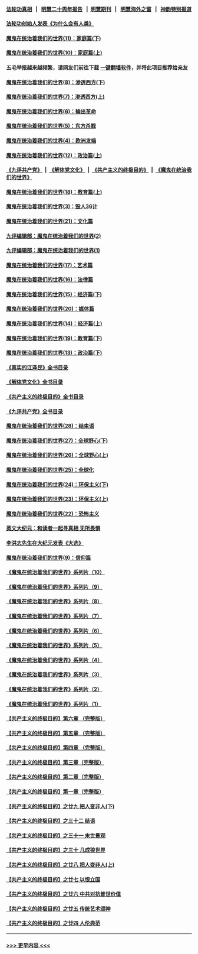 #### [法轮功真相](https://github.com/gfw-breaker/truth/blob/master/README.md?t=0) &nbsp;&nbsp;|&nbsp;&nbsp; [明慧二十周年报告](https://github.com/gfw-breaker/mh-reports/blob/master/README.md?t=0) &nbsp;&nbsp;|&nbsp;&nbsp;[明慧期刊](https://github.com/gfw-breaker/mh-qikan) &nbsp;&nbsp;|&nbsp;&nbsp; [明慧海外之窗](https://github.com/gfw-breaker/mh-news/blob/master/README.md?t=0) &nbsp;&nbsp;|&nbsp;&nbsp; [神韵特别报道](https://github.com/gfw-breaker/mh-news/blob/master/shenyun.md?t=0)
#### [法轮功创始人发表《为什么会有人类》](../pages/nsc422/n13912117.md?t=03020643) 
#### [魔鬼在统治着我们的世界(11)：家庭篇(下)](../pages/nsc422/n10440961.md?t=03020643) 
#### [魔鬼在统治着我们的世界(10)：家庭篇(上)](../pages/nsc422/n10435448.md?t=03020643) 
#### 五毛举报越来越频繁，请网友们前往下载 [一键翻墙软件](https://github.com/gfw-breaker/ssr-accounts)，并将此项目推荐给亲友
#### [魔鬼在统治着我们的世界(8)：渗透西方(下)](../pages/nsc422/n10429603.md?t=03020643) 
#### [魔鬼在统治着我们的世界(7)：渗透西方(上)](../pages/nsc422/n10426013.md?t=03020643) 
#### [魔鬼在统治着我们的世界(6)：输出革命](../pages/nsc422/n10421536.md?t=03020643) 
#### [魔鬼在统治着我们的世界(5)：东方杀戮](../pages/nsc422/n10417707.md?t=03020643) 
#### [魔鬼在统治着我们的世界(4)：欧洲发端](../pages/nsc422/n10414890.md?t=03020643) 
#### [魔鬼在统治着我们的世界(12)：政治篇(上)](../pages/nsc422/n10444576.md?t=03020643) 
#### [《九评共产党》](https://github.com/begood0513/9ping.md/blob/master/README.md) &nbsp;|&nbsp; [《解体党文化》](../../../../jtdwh.md/blob/master/README.md)  &nbsp;|&nbsp; [《共产主义的终极目的》](../../../../gczydzjmd.md/blob/master/README.md) &nbsp;|&nbsp; [《魔鬼在统治我们的世界》](../../../../mgztzwmdsj.md/blob/master/README.md) 
#### [魔鬼在统治着我们的世界(18)：教育篇(上)](../pages/nsc422/n10526970.md?t=03020643) 
#### [魔鬼在统治着我们的世界(3)：毁人36计](../pages/nsc422/n10411583.md?t=03020643) 
#### [魔鬼在统治着我们的世界(21)：文化篇](../pages/nsc422/n10597706.md?t=03020643) 
#### [九评编辑部：魔鬼在统治着我们的世界(2)](../pages/nsc422/n10410036.md?t=03020643) 
#### [九评编辑部：魔鬼在统治着我们的世界(1)](../pages/nsc422/n10406825.md?t=03020643) 
#### [魔鬼在统治着我们的世界(17)：艺术篇](../pages/nsc422/n10499093.md?t=03020643) 
#### [魔鬼在统治着我们的世界(16)：法律篇](../pages/nsc422/n10485969.md?t=03020643) 
#### [魔鬼在统治着我们的世界(15)：经济篇(下)](../pages/nsc422/n10469975.md?t=03020643) 
#### [魔鬼在统治着我们的世界(20)：媒体篇](../pages/nsc422/n10586579.md?t=03020643) 
#### [魔鬼在统治着我们的世界(14)：经济篇(上)](../pages/nsc422/n10457370.md?t=03020643) 
#### [魔鬼在统治着我们的世界(19)：教育篇(下)](../pages/nsc422/n10564808.md?t=03020643) 
#### [魔鬼在统治着我们的世界(13)：政治篇(下)](../pages/nsc422/n10448270.md?t=03020643) 
#### [《真实的江泽民》全书目录](../pages/nsc422/n13721399.md?t=03020643) 
#### [《解体党文化》全书目录](../pages/nsc422/n13721157.md?t=03020643) 
#### [《共产主义的终极目的》全书目录](../pages/nsc422/n13721048.md?t=03020643) 
#### [《九评共产党》全书目录](../pages/nsc422/n13708085.md?t=03020643) 
#### [魔鬼在统治着我们的世界(28)：结束语](../pages/nsc422/n10936246.md?t=03020643) 
#### [魔鬼在统治着我们的世界(27)：全球野心(下)](../pages/nsc422/n10928319.md?t=03020643) 
#### [魔鬼在统治着我们的世界(26)：全球野心(上)](../pages/nsc422/n10900318.md?t=03020643) 
#### [魔鬼在统治着我们的世界(25)：全球化](../pages/nsc422/n10788205.md?t=03020643) 
#### [魔鬼在统治着我们的世界(24)：环保主义(下)](../pages/nsc422/n10695307.md?t=03020643) 
#### [魔鬼在统治着我们的世界(23)：环保主义(上)](../pages/nsc422/n10688613.md?t=03020643) 
#### [魔鬼在统治着我们的世界(22)：恐怖主义](../pages/nsc422/n10614727.md?t=03020643) 
#### [英文大纪元：和读者一起寻真相 无所畏惧](../pages/nsc422/n12542027.md?t=03020643) 
#### [李洪志先生在大纪元发表《大选》](../pages/nsc422/n12534746.md?t=03020643) 
#### [魔鬼在统治着我们的世界(9)：信仰篇](../pages/nsc422/n10432159.md?t=03020643) 
#### [《魔鬼在统治着我们的世界》系列片（10）](../pages/nsc422/n12292670.md?t=03020643) 
#### [《魔鬼在统治着我们的世界》系列片（9）](../pages/nsc422/n12290859.md?t=03020643) 
#### [《魔鬼在统治着我们的世界》系列片（8）](../pages/nsc422/n12287445.md?t=03020643) 
#### [《魔鬼在统治着我们的世界》系列片（7）](../pages/nsc422/n12283425.md?t=03020643) 
#### [《魔鬼在统治着我们的世界》系列片（6）](../pages/nsc422/n12282314.md?t=03020643) 
#### [《魔鬼在统治着我们的世界》系列片（5）](../pages/nsc422/n12281419.md?t=03020643) 
#### [《魔鬼在统治着我们的世界》系列片（4）](../pages/nsc422/n12274024.md?t=03020643) 
#### [《魔鬼在统治着我们的世界》系列片（3）](../pages/nsc422/n12271322.md?t=03020643) 
#### [《魔鬼在统治着我们的世界》系列片（2）](../pages/nsc422/n12269049.md?t=03020643) 
#### [《魔鬼在统治着我们的世界》系列片（1）](../pages/nsc422/n12267575.md?t=03020643) 
#### [【共产主义的终极目的】第六章 （完整版）](../pages/nsc422/n11428913.md?t=03020643) 
#### [【共产主义的终极目的】第五章 （完整版）](../pages/nsc422/n11428912.md?t=03020643) 
#### [【共产主义的终极目的】第四章 （完整版）](../pages/nsc422/n11428907.md?t=03020643) 
#### [【共产主义的终极目的】第三章（完整版）](../pages/nsc422/n11428848.md?t=03020643) 
#### [【共产主义的终极目的】第二章（完整版）](../pages/nsc422/n11428831.md?t=03020643) 
#### [【共产主义的终极目的】第一章（完整版）](../pages/nsc422/n11417651.md?t=03020643) 
#### [【共产主义的终极目的】之廿九 把人变非人(下)](../pages/nsc422/n11344140.md?t=03020643) 
#### [【共产主义的终极目的】之三十二 结语](../pages/nsc422/n11360535.md?t=03020643) 
#### [【共产主义的终极目的】之三十一 末世景观](../pages/nsc422/n11351129.md?t=03020643) 
#### [【共产主义的终极目的】之三十 几成狼世界](../pages/nsc422/n11348280.md?t=03020643) 
#### [【共产主义的终极目的】之廿八 把人变非人(上)](../pages/nsc422/n11340492.md?t=03020643) 
#### [【共产主义的终极目的】之廿七 以恨立国](../pages/nsc422/n11336944.md?t=03020643) 
#### [【共产主义的终极目的】之廿六 中共对抗普世价值](../pages/nsc422/n11324785.md?t=03020643) 
#### [【共产主义的终极目的】之廿五 传统艺术颂神](../pages/nsc422/n11296396.md?t=03020643) 
#### [【共产主义的终极目的】之廿四 人伦典范](../pages/nsc422/n11296397.md?t=03020643) 

----
#### [ >>> 更早内容 <<< ](../indexes/nsc422-earlier.md)
